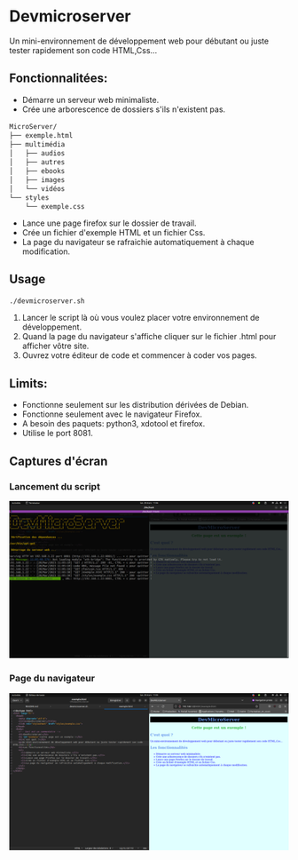 # Devmicroserver
Un mini-environnement de développement web pour débutant ou juste tester rapidement son code HTML,Css...
                                                   
## Fonctionnalitées:
* Démarre un serveur web minimaliste.
* Crée une arborescence de dossiers s'ils n'existent pas.
````
MicroServer/
├── exemple.html
├── multimédia
│   ├── audios
│   ├── autres
│   ├── ebooks
│   ├── images
│   └── vidéos
└── styles
    └── exemple.css
````
* Lance une page firefox sur le dossier de travail.
* Crée un fichier d'exemple HTML et un fichier Css.
* La page du navigateur se rafraichie automatiquement à chaque modification.
                                                                                           
## Usage
```bash
./devmicroserver.sh
```
1. Lancer le script là où vous voulez placer votre environnement de développement.
2. Quand la page du navigateur s'affiche cliquer sur le fichier .html pour afficher vôtre site.
3. Ouvrez votre éditeur de code et commencer à coder vos pages. 

## Limits:
*  Fonctionne seulement sur les distribution dérivées de Debian.
*  Fonctionne seulement avec le navigateur Firefox.
*  A besoin des paquets: python3, xdotool et firefox.
*  Utilise le port 8081.                                             
                                                                                            
## Captures d'écran

### Lancement du script
![capture1](cap1img.png)

### Page du navigateur
![capture2](cap2img.png)
